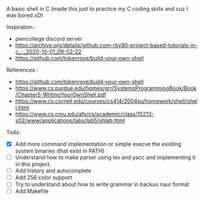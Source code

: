 A basic shell in C (made this just to practice my C coding skills and cuz I was bored xD) 

Inspiration : 

- pwncollege discord server 
- https://archive.org/details/github.com-rby90-project-based-tutorials-in-c_-_2020-10-01_09-52-22 
- https://github.com/tokenrove/build-your-own-shell

References : 
- https://github.com/tokenrove/build-your-own-shell
- https://www.cs.purdue.edu/homes/grr/SystemsProgrammingBook/Book/Chapter5-WritingYourOwnShell.pdf
- https://www.cs.cornell.edu/courses/cs414/2004su/homework/shell/shell.html
- https://www.cs.cmu.edu/afs/cs/academic/class/15213-s02/www/applications/labs/lab5/shlab.html

Todo: 
- [x] Add more command implementation or simple execve the existing system binaries (that exist in PATH)
- [ ] Understand how to make parser using lex and yacc and implementing it in this project.  
- [ ] Add history and autocomplete 
- [ ] Add 256 color support
- [ ] Try to understand about how to write grammar in backus naur format
- [ ] Add Makefile 
